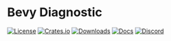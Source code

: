 # Bevy Diagnostic

[![License](https://img.shields.io/badge/license-MIT%2FApache-blue.svg)](https://github.com/bevyengine/bevy#license)
[![Crates.io](https://img.shields.io/crates/v/bevy_diagnostic.svg)](https://crates.io/crates/bevy_diagnostic)
[![Downloads](https://img.shields.io/crates/d/bevy_diagnostic.svg)](https://crates.io/crates/bevy_diagnostic)
[![Docs](https://docs.rs/bevy_diagnostic/badge.svg)](https://docs.rs/bevy_diagnostic/latest/bevy_diagnostic/)
[![Discord](https://img.shields.io/discord/691052431525675048.svg?label=&logo=discord&logoColor=ffffff&color=7389D8&labelColor=6A7EC2)](https://discord.gg/bevy)
